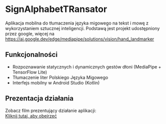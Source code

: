 # SignAlphabetTRansator

Aplikacja mobilna do tłumaczenia języka migowego na tekst i mowę z wykorzystaniem sztucznej inteligencji.
Podstawą jest projekt udostępniony przez google, więcej na https://ai.google.dev/edge/mediapipe/solutions/vision/hand_landmarker

## Funkcjonalności

- Rozpoznawanie statycznych i dynamicznych gestów dłoni (MediaPipe + TensorFlow Lite)
- Tłumaczenie liter Polskiego Języka Migowego
- Interfejs mobilny w Android Studio (Kotlin)

## Prezentacja działania

Zobacz film prezentujący działanie aplikacji:  
[Kliknij tutaj, aby obejrzeć](PREZENTACJA.mp4)
